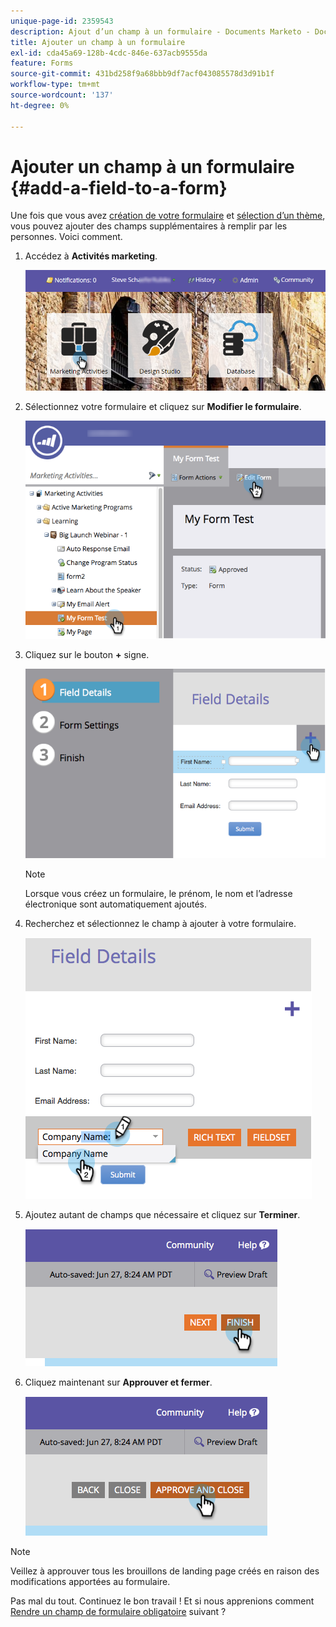 ```yaml
---
unique-page-id: 2359543
description: Ajout d’un champ à un formulaire - Documents Marketo - Documentation du produit
title: Ajouter un champ à un formulaire
exl-id: cda45a69-128b-4cdc-846e-637acb9555da
feature: Forms
source-git-commit: 431bd258f9a68bbb9df7acf043085578d3d91b1f
workflow-type: tm+mt
source-wordcount: '137'
ht-degree: 0%

---
```


# Ajouter un champ à un formulaire {#add-a-field-to-a-form}

Une fois que vous avez [création de votre formulaire](/help/marketo/product-docs/demand-generation/forms/creating-a-form/create-a-form.md) et [sélection d’un thème](/help/marketo/product-docs/demand-generation/forms/creating-a-form/select-a-form-theme.md), vous pouvez ajouter des champs supplémentaires à remplir par les personnes. Voici comment.

1. Accédez à **Activités marketing**.

   ![](assets/login-marketing-activities-2.png)

1. Sélectionnez votre formulaire et cliquez sur **Modifier le formulaire**.

   ![](assets/editform-1.png)

1. Cliquez sur le bouton **+** signe.

   ![](assets/image2014-9-15-17-18-17.png)

   >[!NOTE]
   >
   >Lorsque vous créez un formulaire, le prénom, le nom et l’adresse électronique sont automatiquement ajoutés.

1. Recherchez et sélectionnez le champ à ajouter à votre formulaire.

   ![](assets/image2014-9-15-17-3a18-3a26.png)

1. Ajoutez autant de champs que nécessaire et cliquez sur **Terminer**.

   ![](assets/image2014-9-15-17-3a18-3a35.png)

1. Cliquez maintenant sur **Approuver et fermer**.

   ![](assets/image2014-9-15-17-3a18-3a43.png)

>[!NOTE]
>
>Veillez à approuver tous les brouillons de landing page créés en raison des modifications apportées au formulaire.

Pas mal du tout. Continuez le bon travail ! Et si nous apprenions comment [Rendre un champ de formulaire obligatoire](/help/marketo/product-docs/demand-generation/forms/creating-a-form/make-a-form-field-required.md) suivant ?
